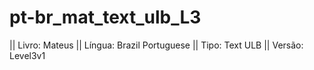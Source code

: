 # pt-br_mat_text_ulb_L3

|| Livro: Mateus
|| Língua: Brazil Portuguese 
|| Tipo: Text ULB 
|| Versão: Level3v1